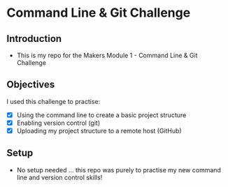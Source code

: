 # Command Line & Git Challenge

## Introduction
- This is my repo for the Makers Module 1 - Command Line & Git Challenge

## Objectives
I used this challenge to practise:
- [x] Using the command line to create a basic project structure
- [x] Enabling version control (git)
- [x] Uploading my project structure to a remote host (GitHub)

## Setup
- No setup needed ... this repo was purely to practise my new command line and version control skills!
